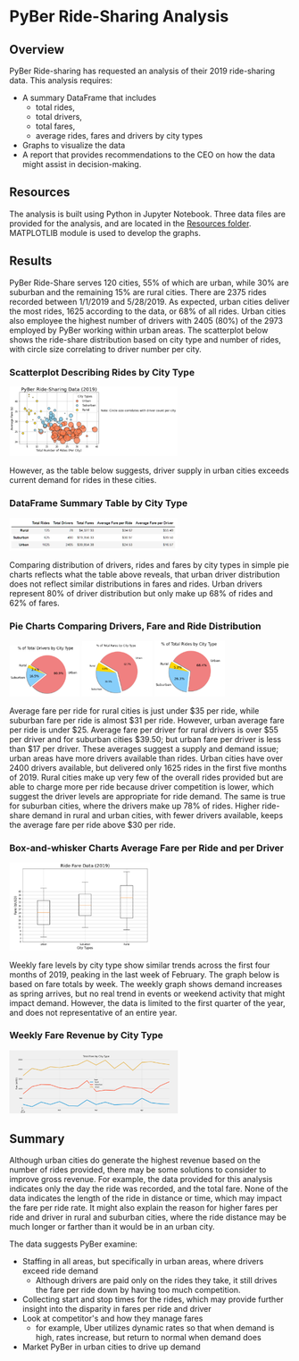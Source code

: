 # PyBer Ride-Sharing Analysis

## Overview
PyBer Ride-sharing has requested an analysis of their 2019 ride-sharing data. This analysis requires:
- A summary DataFrame that includes
  - total rides,
  - total drivers,
  - total fares,
  - average rides, fares and drivers by city types
- Graphs to visualize the data
- A report that provides recommendations to the CEO on how the data might assist in decision-making.

## Resources
The analysis is built using Python in Jupyter Notebook. Three data files are provided for the analysis, and are located in the <a href="https://https://github.com/TeresaWehmeier/PyBer_Analysis/tree/main/Resources/">Resources folder</a>. MATPLOTLIB module is used to develop the graphs.

## Results
PyBer Ride-Share serves 120 cities, 55% of which are urban, while 30% are suburban and the remaining 15% are rural cities. There are 2375 rides recorded between 1/1/2019 and 5/28/2019. As expected, urban cities deliver the most rides, 1625 according to the data, or 68% of all rides. Urban cities also employee the highest number of drivers with 2405 (80%) of the 2973 employed by PyBer working within urban areas. The scatterplot below shows the ride-share distribution based on city type and number of rides, with circle size correlating to driver number per city.

### Scatterplot Describing Rides by City Type

<img src ="analysis/Fig1.png" width="60%" height="50%">

However, as the table below suggests, driver supply in urban cities exceeds current demand for rides in these cities.

### DataFrame Summary Table by City Type

<img src ="analysis/pyber_data_summary_table.png" width="60%" height="40%">

Comparing distribution of drivers, rides and fares by city types in simple pie charts reflects what the table above reveals, that urban driver distribution does not reflect similar distributions in fares and rides. Urban drivers represent 80% of driver distribution but only make up 68% of rides and 62% of fares.

### Pie Charts Comparing Drivers, Fare and Ride Distribution

<img src = "analysis/Fig7.png" width="25%" height="25%">   <img src = "analysis/Fig5.png" width="25%" height="30%">   <img src = "analysis/Fig6.png" width="25%" height="30%">

Average fare per ride for rural cities is just under $35 per ride, while suburban fare per ride is almost $31 per ride. However, urban average fare per ride is under $25. Average fare per driver for rural drivers is over $55 per driver and for suburban cities $39.50; but urban fare per driver is less than $17 per driver. These averages suggest a supply and demand issue; urban areas have more drivers available than rides. Urban cities have over 2400 drivers available, but delivered only 1625 rides in the first five months of 2019. Rural cities make up very few of the overall rides provided but are able to charge more per ride because driver competition is lower, which suggest the driver levels are appropriate for ride demand. The same is true for suburban cities, where the drivers make up 78% of rides. Higher ride-share demand in rural and urban cities, with fewer drivers available, keeps the average fare per ride above $30 per ride.

### Box-and-whisker Charts Average Fare per Ride and per Driver

<img src ="analysis/Fig3.png" width="50%" height="40%">

Weekly fare levels by city type show similar trends across the first four months of 2019, peaking in the last week of February. The graph below is based on fare totals by week. The weekly graph shows demand increases as spring arrives, but no real trend in events or weekend activity that might impact demand. However, the data is limited to the first quarter of the year, and does not representative of an entire year.

### Weekly Fare Revenue by City Type

<img src = "analysis/pyber_challenge.png" width="60%" height="40%">

## Summary

Although urban cities do generate the highest revenue based on the number of rides provided, there may be some solutions to consider to improve gross revenue. For example, the data provided for this analysis indicates only the day the ride was recorded, and the total fare. None of the data indicates the length of the ride in distance or time, which may impact the fare per ride rate. It might also explain the reason for higher fares per ride and driver in rural and suburban cities, where the ride distance may be much longer or farther than it would be in an urban city.

The data suggests PyBer examine:
- Staffing in all areas, but specifically in urban areas, where drivers exceed ride demand
    - Although drivers are paid only on the rides they take, it still drives the fare per ride down by having too much competition.
- Collecting start and stop times for the rides, which may provide further insight into the disparity in fares per ride and driver
- Look at competitor's and how they manage fares
    - for example, Uber utilizes dynamic rates so that when demand is high, rates increase, but return to normal when demand does
- Market PyBer in urban cities to drive up demand


